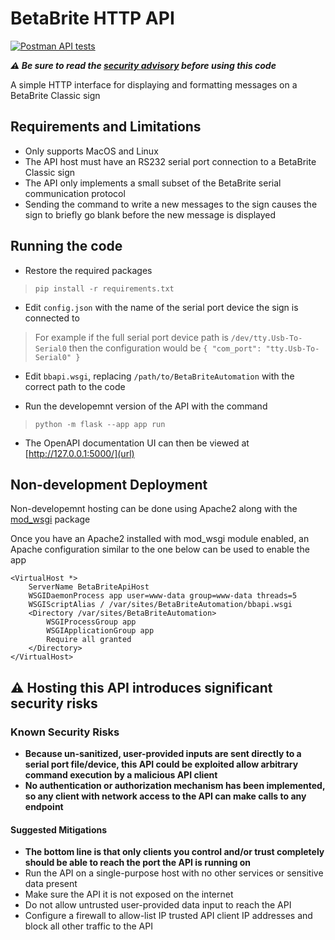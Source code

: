 # BetaBrite HTTP API

[![Postman API tests](https://github.com/mjaksn/BetaBriteAutomation/actions/workflows/postman.yml/badge.svg)](https://github.com/mjaksn/BetaBriteAutomation/actions/workflows/postman.yml)

***⚠ Be sure to read the [security advisory](https://github.com/mjaksn/BetaBriteAPI#-hosting-this-api-introduces-significant-security-risks-) before using this code***

A simple HTTP interface for displaying and formatting messages on a BetaBrite Classic sign

## Requirements and Limitations

- Only supports MacOS and Linux
- The API host must have an RS232 serial port connection to a BetaBrite Classic sign
- The API only implements a small subset of the BetaBrite serial communication protocol
- Sending the command to write a new messages to the sign causes the sign to briefly go blank before the new message is displayed

## Running the code

- Restore the required packages

> `pip install -r requirements.txt`

- Edit `config.json` with the name of the serial port device the sign is connected to

> For example if the full serial port device path is `/dev/tty.Usb-To-Serial0` then the configuration would be 
> `{
>   "com_port": "tty.Usb-To-Serial0"
> }`

- Edit `bbapi.wsgi`, replacing `/path/to/BetaBriteAutomation` with the correct path to the code

- Run the developemnt version of the API with the command 

> `python -m flask --app app run`

- The OpenAPI documentation UI can then be viewed at [http://127.0.0.1:5000/](url)

## Non-development Deployment

Non-developemnt hosting can be done using Apache2 along with the [mod_wsgi](https://github.com/GrahamDumpleton/mod_wsgi) package

Once you have an Apache2 installed with mod_wsgi module enabled, an Apache configuration similar to the one below can be used to enable the app

```
<VirtualHost *>
    ServerName BetaBriteApiHost
    WSGIDaemonProcess app user=www-data group=www-data threads=5
    WSGIScriptAlias / /var/sites/BetaBriteAutomation/bbapi.wsgi
    <Directory /var/sites/BetaBriteAutomation>
        WSGIProcessGroup app
        WSGIApplicationGroup app
        Require all granted
    </Directory>
</VirtualHost>
```

## ⚠ Hosting this API introduces significant security risks
   
### Known Security Risks
- **Because un-sanitized, user-provided inputs are sent directly to a serial port file/device, this API could be exploited allow arbitrary command execution by a malicious API client**
- **No authentication or authorization mechanism has been implemented, so any client with network access to the API can make calls to any endpoint**

#### Suggested Mitigations

- **The bottom line is that only clients you control and/or trust completely should be able to reach the port the API is running on**
- Run the API on a single-purpose host with no other services or sensitive data present 
- Make sure the API it is not exposed on the internet
- Do not allow untrusted user-provided data input to reach the API 
- Configure a firewall to allow-list IP trusted API client IP addresses and block all other traffic to the API

